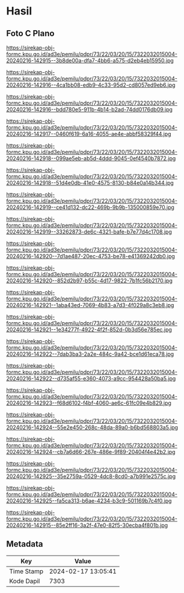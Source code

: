 # Hasil

## Foto C Plano

https://sirekap-obj-formc.kpu.go.id/ad3e/pemilu/pdpr/73/22/03/20/15/7322032015004-20240216-142915--3b8de00a-dfa7-4bb6-a575-d2eb4eb15950.jpg

https://sirekap-obj-formc.kpu.go.id/ad3e/pemilu/pdpr/73/22/03/20/15/7322032015004-20240216-142916--4ca1bb08-edb9-4c33-95d2-cd8057ed9eb6.jpg

https://sirekap-obj-formc.kpu.go.id/ad3e/pemilu/pdpr/73/22/03/20/15/7322032015004-20240216-142916--bdd780e5-911b-4b14-b2ad-74dd0176db09.jpg

https://sirekap-obj-formc.kpu.go.id/ad3e/pemilu/pdpr/73/22/03/20/15/7322032015004-20240216-142917--0460f619-6a16-4055-ae4e-abbf58329f44.jpg

https://sirekap-obj-formc.kpu.go.id/ad3e/pemilu/pdpr/73/22/03/20/15/7322032015004-20240216-142918--099ae5eb-ab5d-4ddd-9045-0ef4540b7872.jpg

https://sirekap-obj-formc.kpu.go.id/ad3e/pemilu/pdpr/73/22/03/20/15/7322032015004-20240216-142918--51d4e0db-41e0-4575-8130-b84e0a14b344.jpg

https://sirekap-obj-formc.kpu.go.id/ad3e/pemilu/pdpr/73/22/03/20/15/7322032015004-20240216-142919--ce41d132-dc22-469b-9b9b-135000859e70.jpg

https://sirekap-obj-formc.kpu.go.id/ad3e/pemilu/pdpr/73/22/03/20/15/7322032015004-20240216-142919--33262873-de6c-4321-bafe-b7e77d4c1708.jpg

https://sirekap-obj-formc.kpu.go.id/ad3e/pemilu/pdpr/73/22/03/20/15/7322032015004-20240216-142920--7d1ae487-20ec-4753-be78-e41369242db0.jpg

https://sirekap-obj-formc.kpu.go.id/ad3e/pemilu/pdpr/73/22/03/20/15/7322032015004-20240216-142920--852d2b97-b55c-4d17-9822-7b1fc56b2170.jpg

https://sirekap-obj-formc.kpu.go.id/ad3e/pemilu/pdpr/73/22/03/20/15/7322032015004-20240216-142921--1aba43ed-7069-4b83-a7d3-4f029a8c3eb8.jpg

https://sirekap-obj-formc.kpu.go.id/ad3e/pemilu/pdpr/73/22/03/20/15/7322032015004-20240216-142921--1e34277f-4922-4f2f-852d-0b3d56e785ec.jpg

https://sirekap-obj-formc.kpu.go.id/ad3e/pemilu/pdpr/73/22/03/20/15/7322032015004-20240216-142922--7dab3ba3-2a2e-484c-9a42-bce1d61eca78.jpg

https://sirekap-obj-formc.kpu.go.id/ad3e/pemilu/pdpr/73/22/03/20/15/7322032015004-20240216-142922--d735af55-e360-4073-a9cc-954428a50ba5.jpg

https://sirekap-obj-formc.kpu.go.id/ad3e/pemilu/pdpr/73/22/03/20/15/7322032015004-20240216-142923--f68d6102-f4bf-4060-ae6c-61fc09e4b829.jpg

https://sirekap-obj-formc.kpu.go.id/ad3e/pemilu/pdpr/73/22/03/20/15/7322032015004-20240216-142924--55e2e450-268c-48da-89a0-b6bd568803a5.jpg

https://sirekap-obj-formc.kpu.go.id/ad3e/pemilu/pdpr/73/22/03/20/15/7322032015004-20240216-142924--cb7a6d66-267e-486e-9f89-20404f4e42b2.jpg

https://sirekap-obj-formc.kpu.go.id/ad3e/pemilu/pdpr/73/22/03/20/15/7322032015004-20240216-142925--35e2759a-0529-4dc8-8cd0-a7b991e2575c.jpg

https://sirekap-obj-formc.kpu.go.id/ad3e/pemilu/pdpr/73/22/03/20/15/7322032015004-20240216-142925--fa5ca313-b6ae-4234-b3c9-501169b7c4f0.jpg

https://sirekap-obj-formc.kpu.go.id/ad3e/pemilu/pdpr/73/22/03/20/15/7322032015004-20240216-142915--85e2ff16-3a2f-47e0-82f5-30ecba4f801b.jpg


## Metadata

| Key        | Value               |
| ---------- | ------------------- |
| Time Stamp | 2024-02-17 13:05:41 |
| Kode Dapil | 7303                |



